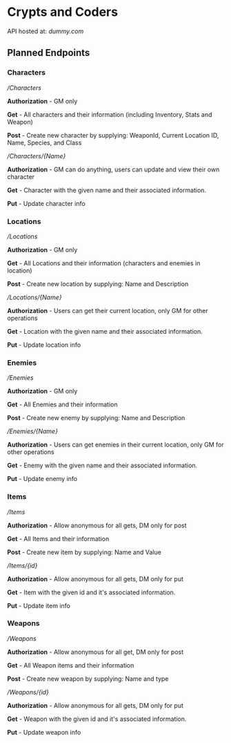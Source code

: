 # Crypts and Coders
API hosted at: *dummy.com*

## Planned Endpoints
### Characters
*/Characters*

**Authorization** - GM only

**Get** - All characters and their information (including Inventory, Stats and Weapon)

**Post** - Create new character by supplying: WeaponId, Current Location ID, Name, Species, and Class


*/Characters/{Name}* 

**Authorization** - GM can do anything, users can update and view their own character

**Get** - Character with the given name and their associated information.

**Put** - Update character info


### Locations
*/Locations*

**Authorization** - GM only

**Get** - All Locations and their information (characters and enemies in location)

**Post** - Create new location by supplying: Name and Description


*/Locations/{Name}* 

**Authorization** - Users can get their current location, only GM for other operations

**Get** - Location with the given name and their associated information.

**Put** - Update location info

### Enemies
*/Enemies*

**Authorization** - GM only

**Get** - All Enemies and their information

**Post** - Create new enemy by supplying: Name and Description


*/Enemies/{Name}* 

**Authorization** - Users can get enemies in their current location, only GM for other operations

**Get** - Enemy with the given name and their associated information.

**Put** - Update enemy info

### Items
*/Items*

**Authorization** - Allow anonymous for all gets, DM only for post

**Get** - All Items and their information

**Post** - Create new item by supplying: Name and Value


*/Items/{id}* 

**Authorization** - Allow anonymous for all gets, DM only for put

**Get** - Item with the given id and it's associated information.

**Put** - Update item info


### Weapons
*/Weapons*

**Authorization** - Allow anonymous for all get, DM only for post

**Get** - All Weapon items and their information

**Post** - Create new weapon by supplying: Name and type

*/Weapons/{id}* 

**Authorization** - Allow anonymous for all gets, DM only for put

**Get** - Weapon with the given id and it's associated information.

**Put** - Update weapon info
